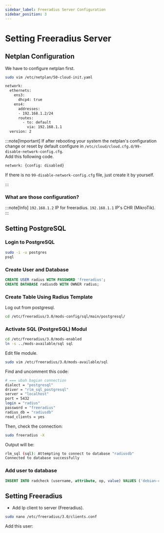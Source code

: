 ```yaml
---
sidebar_label: Freeradius Server Configuration
sidebar_position: 3
---
```


# Setting Freeradius Server

## Netplan Configuration

We have to configure netplan first.

```sh
sudo vim /etc/netplan/50-cloud-init.yaml
```

```sh title='/etc/netplan/50-cloud-init.yaml'
network:
  ethernets:
    ens3:
      dhcp4: true
    ens4: 
      addresses:
      - 192.168.1.2/24
      routes:
        - to: default
          via: 192.168.1.1
  version: 2
```

:::note[Important]
If after rebooting your system the netplan's configuration change or reset by default configure in ```/etc/cloud/cloud.cfg.d/99-disable-network-config.cfg```.\
Add this following code.

```sh
network: {config: disabled}
```

If there is no ```99-disable-network-config.cfg``` file, just create it by yourself.

:::

### What are those configuration?

:::note[Info]
```192.168.1.2``` IP for freeradius.
```192.168.1.1``` IP's CHR (MikroTik).
:::

## Setting PostgreSQL

### Login to PostgreSQL

```sh
sudo -i -u postgres
psql
```

### Create User and Database

```sql
CREATE USER radius WITH PASSWORD 'freeradius';
CREATE DATABASE radiusdb WITH OWNER radius;
```

### Create Table Using Radius Template

Log out from postgresql.

```sh
cd /etc/freeradius/3.0/mods-config/sql/main/postgresql/
```

### Activate SQL (PostgreSQL) Modul

```sh
cd /etc/freeradius/3.0/mods-enabled
ln -s ../mods-available/sql sql
```

Edit file module.

```sh
sudo vim /etc/freeradius/3.0/mods-available/sql
```

Find and uncomment this code:

```sh
# === ubah bagian connection
dialect = "postgresql"
driver = "rlm_sql_postgresql"
server = "localhost"
port = 5432
login = "radius"
password = "freeradius"
radius_db = "radiusdb"
read_clients = yes
```

Then, check the connection:

```sh
sudo freeradius -X
```

Output will be:

```sh
rlm_sql (sql): Attempting to connect to database "radiusdb"
Connected to database successfully
```

### Add user to database

```sql
INSERT INTO radcheck (username, attribute, op, value) VALUES ('debian-client', 'Cleartext-Password', ':=', 'debian');
```

## Setting Freeradius

- Add Ip client to server (Freeradius).

```sh
sudo nano /etc/freeradius/3.0/clients.conf
```

Add this user:

```sh

```
